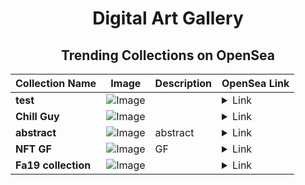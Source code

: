 <div align="center">

# Digital Art Gallery

## Trending Collections on OpenSea

| Collection Name                       | Image                                                                                     | Description                       | OpenSea Link                                                                                          |
|---------------------------------------|-------------------------------------------------------------------------------------------|-----------------------------------|--------------------------------------------------------------------------------------------------------|
| **test** | ![Image](https://i.seadn.io/s/raw/files/3ac4952888b66eb61d669c7f9cbd0f29.png?w=500&auto=format?w=200&auto=format) |  | <details><summary>Link</summary>[test](https://opensea.io/collection/test-7010)</details> |
| **Chill Guy** | ![Image](https://i.seadn.io/s/raw/files/25e053e2495c9c46fc34cf6e6fba8171.png?w=500&auto=format?w=200&auto=format) |  | <details><summary>Link</summary>[Chill Guy](https://opensea.io/collection/chill-guy-10)</details> |
| **abstract** | ![Image](https://i.seadn.io/s/raw/files/14794e4cded952d817b032dab021e810.jpg?w=500&auto=format?w=200&auto=format) | abstract | <details><summary>Link</summary>[abstract](https://opensea.io/collection/abstract-659)</details> |
| **NFT GF** | ![Image](https://i.seadn.io/s/raw/files/74448280617c27d1ece5191b58650937.gif?w=500&auto=format?w=200&auto=format) | GF | <details><summary>Link</summary>[NFT GF](https://opensea.io/collection/nft-gf)</details> |
| **Fa19 collection** | ![Image](https://i.seadn.io/s/raw/files/3374c538cbf840cc1bf9ff5852f0c4b4.jpg?w=500&auto=format?w=200&auto=format) |  | <details><summary>Link</summary>[Fa19 collection](https://opensea.io/collection/fa19-collection-5)</details> |

</div>